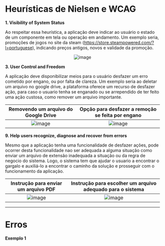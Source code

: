 # Heurísticas de Nielsen e WCAG

**1. Visibility of System Status**

Ao respeitar essa heurística, a aplicação deve indicar ao usuário o estado de um componente em tela ou operação em andamento. Um exemplo seria, promoções de jogos no site da steam (https://store.steampowered.com/?l=portuguese), indicando preços antigos, novos e validade da promoção.

<div align="center">

![image](https://user-images.githubusercontent.com/55204419/164981557-f61cf3eb-d512-41d0-bf8e-869e6316f3f8.png)

</div>

**3. User Control and Freedom**

A aplicação deve disponibilizar meios para o usuário desfazer um erro cometido por engano, ou por falta de clareza. Um exemplo seria ao deletar um arquivo no google drive, a plataforma oferece um recurso de desfazer ação, para caso o usuario tenha se enganado ou se arrependido de ter feito uma ação custosa, como remover um arquivo importante.


| Removendo um arquivo do Google Drive     |   Opção para desfazer a remoção se feita por engano  |
| :--------------------------------: | :-------------------------------------------: |
| ![image](https://user-images.githubusercontent.com/55204419/164980765-a2915269-0b5b-4f0b-ba18-bf2edd8d158a.png) | ![image](https://user-images.githubusercontent.com/55204419/164980718-5fb5bc32-5f42-4c3a-861a-3a348c7b4210.png) |

**9. Help users recognize, diagnose and recover from errors**

Mesmo que a aplicação tenha uma funcionalidade de desfazer ações, pode ocorrer desta funcionalidade nao ser adequada a alguma situação como enviar um arquivo de extensão inadequada a situação ou da regra de negocio do sistema. Logo, o sistema tem que ajudar o usuario a encontrar o gargalo e auxiliá-lo a encontrar o caminho da solução e prosseguir com o funcionamento da aplicação.

| Instrução para enviar um arquivo PDF | Instrução para escolher um arquivo adequado para o sistema |
| :--------------------------------: | :-------------------------------------------: |
| ![image](https://user-images.githubusercontent.com/55204419/164982028-5baa71b9-90d4-4f6a-89e3-afcd23cefa75.png) | ![image](https://user-images.githubusercontent.com/55204419/164982012-cadd48f7-07cf-4492-b3fe-0b994721c4b8.png) |

---

# Erros
**Exemplo 1**
